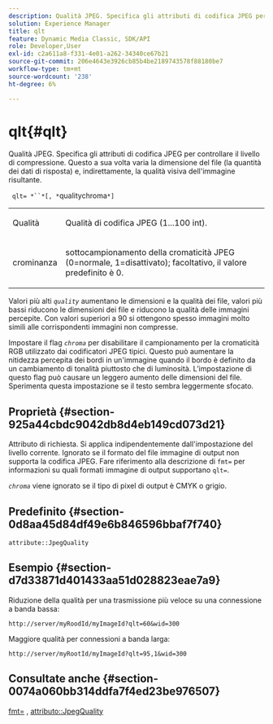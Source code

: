 ```yaml
---
description: Qualità JPEG. Specifica gli attributi di codifica JPEG per controllare il livello di compressione. Questo a sua volta varia la dimensione del file (la quantità dei dati di risposta) e, indirettamente, la qualità visiva dell'immagine risultante.
solution: Experience Manager
title: qlt
feature: Dynamic Media Classic, SDK/API
role: Developer,User
exl-id: c2a611a8-f331-4e01-a262-34340ce67b21
source-git-commit: 206e4643e3926cb85b4be2189743578f88180be7
workflow-type: tm+mt
source-wordcount: '238'
ht-degree: 6%

---
```


# qlt{#qlt}

Qualità JPEG. Specifica gli attributi di codifica JPEG per controllare il livello di compressione. Questo a sua volta varia la dimensione del file (la quantità dei dati di risposta) e, indirettamente, la qualità visiva dell&#39;immagine risultante.

` qlt= *``*[, *`qualitychroma`*]`

<table id="simpletable_FB8090D4BEBF42FD83A64A7AAB6D7F92"> 
 <tr class="strow"> 
  <td class="stentry"> <p> <span class="varname"> Qualità </span> </p> </td> 
  <td class="stentry"> <p>Qualità di codifica JPEG (1...100 int). </p> </td> 
 </tr> 
 <tr class="strow"> 
  <td class="stentry"> <p> <span class="varname"> crominanza  </span> </p> </td> 
  <td class="stentry"> <p>sottocampionamento della cromaticità JPEG (0=normale, 1=disattivato); facoltativo, il valore predefinito è 0. </p> </td> 
 </tr> 
</table>

Valori più alti *`quality`* aumentano le dimensioni e la qualità dei file, valori più bassi riducono le dimensioni dei file e riducono la qualità delle immagini percepite. Con valori superiori a 90 si ottengono spesso immagini molto simili alle corrispondenti immagini non compresse.

Impostare il flag *`chroma`* per disabilitare il campionamento per la cromaticità RGB utilizzato dai codificatori JPEG tipici. Questo può aumentare la nitidezza percepita dei bordi in un&#39;immagine quando il bordo è definito da un cambiamento di tonalità piuttosto che di luminosità. L’impostazione di questo flag può causare un leggero aumento delle dimensioni del file. Sperimenta questa impostazione se il testo sembra leggermente sfocato.

## Proprietà {#section-925a44cbdc9042db8d4eb149cd073d21}

Attributo di richiesta. Si applica indipendentemente dall&#39;impostazione del livello corrente. Ignorato se il formato del file immagine di output non supporta la codifica JPEG. Fare riferimento alla descrizione di `fmt=` per informazioni su quali formati immagine di output supportano `qlt=`.

*`chroma`* viene ignorato se il tipo di pixel di output è CMYK o grigio.

## Predefinito {#section-0d8aa45d84df49e6b846596bbaf7f740}

`attribute::JpegQuality`

## Esempio {#section-d7d33871d401433aa51d028823eae7a9}

Riduzione della qualità per una trasmissione più veloce su una connessione a banda bassa:

`http://server/myRoodId/myImageId?qlt=60&wid=300`

Maggiore qualità per connessioni a banda larga:

`http://server/myRootId/myImageId?qlt=95,1&wid=300`

## Consultate anche {#section-0074a060bb314ddfa7f4ed23be976507}

[fmt=](../../../../../is-api/http-ref/image-serving-api-ref/c-http-protocol-reference/c-command-reference/r-is-http-fmt.md#reference-cdf10043423b45ba9fe15157fb3ae37a) ,  [attributo::JpegQuality](../../../../../is-api/image-catalog/image-serving-api-ref/c-image-catalog-reference/c-attributes-reference/r-jpegquality.md#reference-4a879e7c46024c8a898a9fd226f9eb09)
